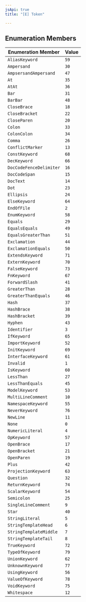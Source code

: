 ```yaml
---
jsApi: true
title: "[E] Token"

---
```

## Enumeration Members

| Enumeration Member | Value |
| ------ | ------ |
| `AliasKeyword` | `59` |
| `Ampersand` | `30` |
| `AmpsersandAmpersand` | `47` |
| `At` | `35` |
| `AtAt` | `36` |
| `Bar` | `31` |
| `BarBar` | `48` |
| `CloseBrace` | `18` |
| `CloseBracket` | `22` |
| `CloseParen` | `20` |
| `Colon` | `33` |
| `ColonColon` | `34` |
| `Comma` | `26` |
| `ConflictMarker` | `13` |
| `ConstKeyword` | `68` |
| `DecKeyword` | `66` |
| `DocCodeFenceDelimiter` | `16` |
| `DocCodeSpan` | `15` |
| `DocText` | `14` |
| `Dot` | `23` |
| `Ellipsis` | `24` |
| `ElseKeyword` | `64` |
| `EndOfFile` | `2` |
| `EnumKeyword` | `58` |
| `Equals` | `29` |
| `EqualsEquals` | `49` |
| `EqualsGreaterThan` | `51` |
| `Exclamation` | `44` |
| `ExclamationEquals` | `50` |
| `ExtendsKeyword` | `71` |
| `ExternKeyword` | `70` |
| `FalseKeyword` | `73` |
| `FnKeyword` | `67` |
| `ForwardSlash` | `41` |
| `GreaterThan` | `28` |
| `GreaterThanEquals` | `46` |
| `Hash` | `37` |
| `HashBrace` | `38` |
| `HashBracket` | `39` |
| `Hyphen` | `43` |
| `Identifier` | `3` |
| `IfKeyword` | `65` |
| `ImportKeyword` | `52` |
| `InitKeyword` | `69` |
| `InterfaceKeyword` | `61` |
| `Invalid` | `1` |
| `IsKeyword` | `60` |
| `LessThan` | `27` |
| `LessThanEquals` | `45` |
| `ModelKeyword` | `53` |
| `MultiLineComment` | `10` |
| `NamespaceKeyword` | `55` |
| `NeverKeyword` | `76` |
| `NewLine` | `11` |
| `None` | `0` |
| `NumericLiteral` | `4` |
| `OpKeyword` | `57` |
| `OpenBrace` | `17` |
| `OpenBracket` | `21` |
| `OpenParen` | `19` |
| `Plus` | `42` |
| `ProjectionKeyword` | `63` |
| `Question` | `32` |
| `ReturnKeyword` | `74` |
| `ScalarKeyword` | `54` |
| `Semicolon` | `25` |
| `SingleLineComment` | `9` |
| `Star` | `40` |
| `StringLiteral` | `5` |
| `StringTemplateHead` | `6` |
| `StringTemplateMiddle` | `7` |
| `StringTemplateTail` | `8` |
| `TrueKeyword` | `72` |
| `TypeOfKeyword` | `79` |
| `UnionKeyword` | `62` |
| `UnknownKeyword` | `77` |
| `UsingKeyword` | `56` |
| `ValueOfKeyword` | `78` |
| `VoidKeyword` | `75` |
| `Whitespace` | `12` |

